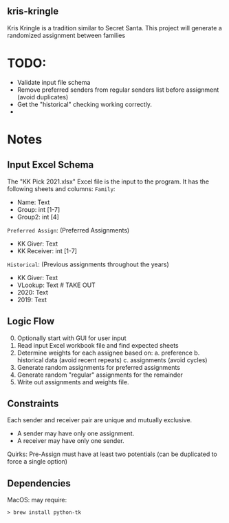 kris-kringle
---
Kris Kringle is a tradition similar to Secret Santa. This project will generate a randomized assignment between families

# TODO:
- Validate input file schema
- Remove preferred senders from regular senders list before assignment (avoid duplicates)
- Get the "historical" checking working correctly.
- 


# Notes
## Input Excel Schema
The "KK Pick 2021.xlsx" Excel file is the input to the program. It has the following sheets and columns:
`Family`: 
  - Name: Text
  - Group: int [1-7]
  - Group2: int [4]

`Preferred Assign`:
  (Preferred Assignments)
  - KK Giver: Text
  - KK Receiver: int [1-7]

`Historical`: 
  (Previous assignments throughout the years)
  - KK Giver: Text
  - VLookup: Text  # TAKE OUT
  - 2020: Text
  - 2019: Text


## Logic Flow
0. Optionally start with GUI for user input
1. Read input Excel workbook file and find expected sheets
2. Determine weights for each assignee based on:
    a. preference
    b. historical data (avoid recent repeats)
    c. assignments (avoid cycles)
3. Generate random assignments for preferred assignments
4. Generate random "regular" assignments for the remainder
5. Write out assignments and weights file.

## Constraints
Each sender and receiver pair are unique and mutually exclusive.
  - A sender may have only one assignment.
  - A receiver may have only one sender.

Quirks:
Pre-Assign must have at least two potentials (can be duplicated to force a single option)

## Dependencies
MacOS: may require:

```
> brew install python-tk
```
